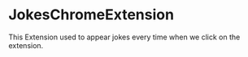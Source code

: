 # JokesChromeExtension
This Extension used to appear jokes every time when we click on the extension.
